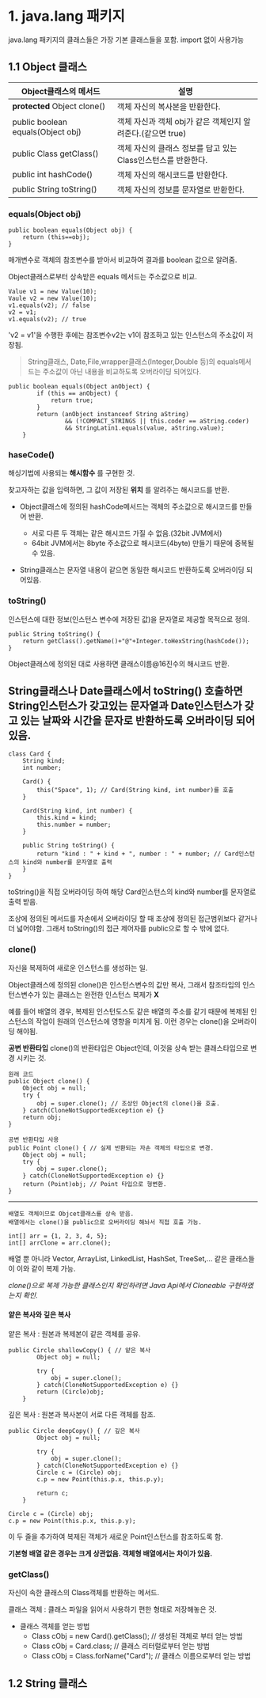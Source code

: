 # 1. java.lang 패키지 

java.lang 패키지의 클래스들은 가장 기본 클래스들을 포함. import 없이 사용가능

## 1.1 Object 클래스

| Object클래스의 메서드 | 설명   |
| -------------------|--------|
| **protected** Object clone()| 객체 자신의 복사본을 반환한다.|
| public boolean equals(Object obj)| 객체 자신과 객체 obj가 같은 객체인지 알려준다.(같으면 true)|
| public Class getClass() | 객체 자신의 클래스 정보를 담고 있는 Class인스턴스를 반환한다.|
| public int hashCode() | 객체 자신의 해시코드를 반환한다.|
 | public String toString() | 객체 자신의 정보를 문자열로 반환한다.|

### equals(Object obj)

```agsl
public boolean equals(Object obj) {
    return (this==obj);
}
```
매개변수로 객체의 참조변수를 받아서 비교하여 결과를 boolean 값으로 알려줌.

Object클래스로부터 상속받은 equals 메서드는 주소값으로 비교.
```agsl
Value v1 = new Value(10);
Vaule v2 = new Value(10);
v1.equals(v2); // false
v2 = v1;
v1.equals(v2); // true
```
'v2 = v1'을 수행한 후에는 참조변수v2는 v1이 참조하고 있는 인스턴스의 주소값이 저장됨.

>String클래스, Date,File,wrapper클래스(Integer,Double 등)의 equals메서드는 주소값이 아닌 내용을 비교하도록 오버라이딩 되어있다.
```agsl
public boolean equals(Object anObject) {
        if (this == anObject) {
            return true;
        }
        return (anObject instanceof String aString)
                && (!COMPACT_STRINGS || this.coder == aString.coder)
                && StringLatin1.equals(value, aString.value);
    }
```

### haseCode()

해싱기법에 사용되는 **해시함수** 를 구현한 것.

찾고자하는 값을 입력하면, 그 값이 저장된 **위치** 를 알려주는 해시코드를 반환.

- Object클래스에 정의된 hashCode메서드는 객체의 주소값으로 해시코드를 만들어 반환.
    - 서로 다른 두 객체는 같은 해시코드 가질 수 없음.(32bit JVM에서)
    - 64bit JVM에서는 8byte 주소값으로 해시코드(4byte) 만들기 때문에 중복될 수 있음.

- String클래스는 문자열 내용이 같으면 동일한 해시코드 반환하도록 오버라이딩 되어있음.


### toString()


인스턴스에 대한 정보(인스턴스 변수에 저장된 값)을 문자열로 제공할 목적으로 정의.
```agsl
public String toString() {
    return getClass().getName()+"@"+Integer.toHexString(hashCode());
}
```
Object클래스에 정의된 대로 사용하면 클래스이름@16진수의 해시코드 반환.

String클래스나 Date클래스에서 toString() 호출하면 String인스턴스가 갖고있는 문자열과
Date인스턴스가 갖고 있는 날짜와 시간을 문자로 반환하도록 오버라이딩 되어있음.
--------------------------

```agsl
class Card {
    String kind;
    int number;

    Card() {
        this("Space", 1); // Card(String kind, int number)를 호출
    }

    Card(String kind, int number) {
        this.kind = kind;
        this.number = number;
    }

    public String toString() {
        return "kind : " + kind + ", number : " + number; // Card인스턴스의 kind와 number를 문자열로 출력
    }
}
```
toString()을 직접 오버라이딩 하여 해당 Card인스턴스의 kind와 number를 문자열로 출력 받음.

조상에 정의된 메서드를 자손에서 오버라이딩 할 때 조상에 정의된 접근범위보다 같거나 더 넓어야함.
그래서 toString()의 접근 제어자를 public으로 할 수 밖에 없다.

### clone()

자신을 복제하여 새로운 인스턴스를 생성하는 일.

Object클래스에 정의된 clone()은 인스턴스변수의 값만 복사, 그래서 참조타입의 인스턴스변수가 있는 클래스는
완전한 인스턴스 복제가 **X**

예를 들어 배열의 경우, 복제된 인스턴도스도 같은 배열의 주소를 같기 때문에 복제된 인스턴스의 작업이 원래의
인스턴스에 영향을 미치게 됨. 이런 경우는 clone()을 오버라이딩 해야됨.

**공변 반환타입**
clone()의 반환타입은 Object인데, 이것을 상속 받는 클래스타입으로 변경 시키는 것.
```agsl
원래 코드
public Object clone() {
    Object obj = null;
    try {
        obj = super.clone(); // 조상인 Object의 clone()을 호출.
    } catch(CloneNotSupportedException e) {}
    return obj;
}

공변 반환타입 사용
public Point clone() { // 실제 반환되는 자손 객체의 타입으로 변경.
    Object obj = null;
    try {
        obj = super.clone();
    } catch(CloneNotSupportedException e) {}
    return (Point)obj; // Point 타입으로 형변환.
}
```
---------------------------
```agsl
배열도 객체이므로 Objcet클래스를 상속 받음. 
배열에서는 clone()을 public으로 오버라이딩 해놔서 직접 호출 가능.

int[] arr = {1, 2, 3, 4, 5};
int[] arrClone = arr.clone();
```
배열 뿐 아니라 Vector, ArrayList, LinkedList, HashSet, TreeSet,... 같은 클래스들이
이와 같이 복제 가능.

*clone()으로 복제 가능한 클래스인지 확인하려면 Java Api에서 Cloneable 구현하였는지 확인.*

#### 얕은 복사와 깊은 복사

얕은 복사 : 원본과 복제본이 같은 객체를 공유.
```agsl
public Circle shallowCopy() { // 얕은 복사
        Object obj = null;
        
        try {
            obj = super.clone();
        } catch(CloneNotSupportedException e) {}
        return (Circle)obj;
    }
```
깊은 복사 : 원본과 복사본이 서로 다른 객체를 참조.
```agsl
public Circle deepCopy() { // 깊은 복사
        Object obj = null;
        
        try {
            obj = super.clone();
        } catch(CloneNotSupportedException e) {}
        Circle c = (Circle) obj;
        c.p = new Point(this.p.x, this.p.y);
        
        return c;
    }
```
```agsl
Circle c = (Circle) obj;
c.p = new Point(this.p.x, this.p.y);
```
이 두 줄을 추가하여 복제된 객체가 새로운 Point인스턴스를 참조하도록 함.

**기본형 배열 같은 경우는 크게 상관없음. 객체형 배열에서는 차이가 있음.**

### getClass()

자신이 속한 클래스의 Class객체를 반환하는 메서드.

클래스 객체 : 클래스 파일을 읽어서 사용하기 편한 형태로 저장해놓은 것.

- 클래스 객체를 얻는 방법
    - Class cObj = new Card().getClass(); // 생성된 객체로 부터 얻는 방법
    - Class cObj = Card.class; // 클래스 리터럴로부터 얻는 방법
    - Class cObj = Class.forName("Card"); // 클래스 이름으로부터 얻는 방법


## 1.2 String 클래스



